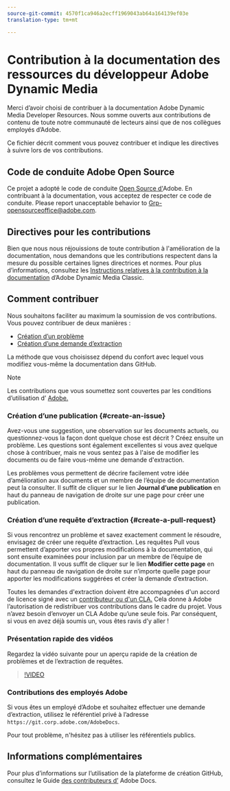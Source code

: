 ```yaml
---
source-git-commit: 4570f1ca946a2ecff1969043ab64a164139ef03e
translation-type: tm+mt

---
```

# Contribution à la documentation des ressources du développeur Adobe Dynamic Media

Merci d’avoir choisi de contribuer à la documentation Adobe Dynamic Media Developer Resources. Nous somme ouverts aux contributions de contenu de toute notre communauté de lecteurs ainsi que de nos collègues employés d’Adobe.

Ce fichier décrit comment vous pouvez contribuer et indique les directives à suivre lors de vos contributions.

## Code de conduite Adobe Open Source

Ce projet a adopté le code de conduite [Open Source d&#39;](code-of-conduct.md)Adobe. En contribuant à la documentation, vous acceptez de respecter ce code de conduite. Please report unacceptable behavior to [Grp-opensourceoffice@adobe.com](mailto:Grp-opensourceoffice@adobe.com).

## Directives pour les contributions

Bien que nous nous réjouissions de toute contribution à l&#39;amélioration de la documentation, nous demandons que les contributions respectent dans la mesure du possible certaines lignes directrices et normes. Pour plus d’informations, consultez les [Instructions relatives à la contribution à la documentation](guidelines.md) d’Adobe Dynamic Media Classic.

## Comment contribuer

Nous souhaitons faciliter au maximum la soumission de vos contributions. Vous pouvez contribuer de deux manières :

* [Création d’un problème](#create-an-issue)
* [Création d’une demande d’extraction](#create-a-pull-request)

La méthode que vous choisissez dépend du confort avec lequel vous modifiez vous-même la documentation dans GitHub.

>[!NOTE]
>
>Les contributions que vous soumettez sont couvertes par les conditions d’utilisation d’ [Adobe.](https://www.adobe.com/legal/terms.html)

### Création d’une publication {#create-an-issue}

Avez-vous une suggestion, une observation sur les documents actuels, ou questionnez-vous la façon dont quelque chose est décrit ? Créez ensuite un problème. Les questions sont également excellentes si vous avez quelque chose à contribuer, mais ne vous sentez pas à l&#39;aise de modifier les documents ou de faire vous-même une demande d&#39;extraction.

Les problèmes vous permettent de décrire facilement votre idée d’amélioration aux documents et un membre de l’équipe de documentation peut la consulter. Il suffit de cliquer sur le lien **Journal d’une publication** en haut du panneau de navigation de droite sur une page pour créer une publication.

### Création d’une requête d’extraction {#create-a-pull-request}

Si vous rencontrez un problème et savez exactement comment le résoudre, envisagez de créer une requête d’extraction. Les requêtes Pull vous permettent d’apporter vos propres modifications à la documentation, qui sont ensuite examinées pour inclusion par un membre de l’équipe de documentation. Il vous suffit de cliquer sur le lien **Modifier cette page** en haut du panneau de navigation de droite sur n’importe quelle page pour apporter les modifications suggérées et créer la demande d’extraction.

Toutes les demandes d&#39;extraction doivent être accompagnées d&#39;un accord de licence signé avec un [contributeur ou d&#39;un CLA.](https://opensource.adobe.com/cla.html)  Cela donne à Adobe l’autorisation de redistribuer vos contributions dans le cadre du projet. Vous n’avez besoin d’envoyer un CLA Adobe qu’une seule fois. Par conséquent, si vous en avez déjà soumis un, vous êtes ravis d’y aller !

### Présentation rapide des vidéos

Regardez la vidéo suivante pour un aperçu rapide de la création de problèmes et de l’extraction de requêtes.

>[!VIDEO](https://video.tv.adobe.com/v/27069)

### Contributions des employés Adobe

Si vous êtes un employé d’Adobe et souhaitez effectuer une demande d’extraction, utilisez le référentiel privé à l’adresse `https://git.corp.adobe.com/AdobeDocs`.

Pour tout problème, n&#39;hésitez pas à utiliser les référentiels publics.

## Informations complémentaires

Pour plus d’informations sur l’utilisation de la plateforme de création GitHub, consultez le Guide [des contributeurs d’](https://docs.adobe.com/help/en/contributor/contributor-guide/introduction.html) Adobe Docs.